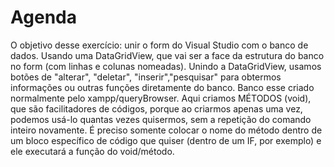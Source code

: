 # Agenda
O objetivo desse exercício: unir o form do Visual Studio com o banco de dados.
Usando uma DataGridView, que vai ser a face da estrutura do banco no form (com linhas e colunas nomeadas).
Unindo a DataGridView, usamos botões de "alterar", "deletar", "inserir","pesquisar" para obtermos informações ou outras funções diretamente do banco. Banco esse criado normalmente pelo xampp/queryBrowser.
Aqui criamos MÉTODOS (void), que são facilitadores de códigos, porque ao criarmos apenas uma vez, podemos usá-lo quantas vezes quisermos, sem a repetição do comando inteiro novamente. É preciso somente colocar o nome do método dentro de um bloco específico de código que quiser (dentro de um IF, por exemplo) e ele executará a função do void/método.



